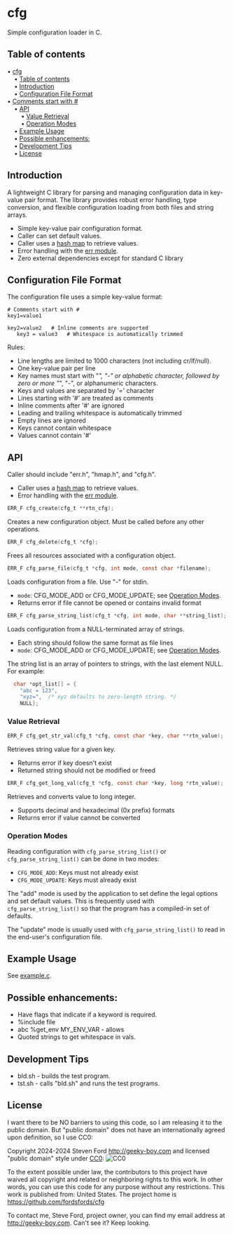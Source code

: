 # cfg
Simple configuration loader in C.


## Table of contents

<!-- mdtoc-start -->
&bull; [cfg](#cfg)  
&nbsp;&nbsp;&nbsp;&nbsp;&bull; [Table of contents](#table-of-contents)  
&nbsp;&nbsp;&nbsp;&nbsp;&bull; [Introduction](#introduction)  
&nbsp;&nbsp;&nbsp;&nbsp;&bull; [Configuration File Format](#configuration-file-format)  
&bull; [Comments start with #](#comments-start-with-)  
&nbsp;&nbsp;&nbsp;&nbsp;&bull; [API](#api)  
&nbsp;&nbsp;&nbsp;&nbsp;&nbsp;&nbsp;&nbsp;&nbsp;&bull; [Value Retrieval](#value-retrieval)  
&nbsp;&nbsp;&nbsp;&nbsp;&nbsp;&nbsp;&nbsp;&nbsp;&bull; [Operation Modes](#operation-modes)  
&nbsp;&nbsp;&nbsp;&nbsp;&bull; [Example Usage](#example-usage)  
&nbsp;&nbsp;&nbsp;&nbsp;&bull; [Possible enhancements:](#possible-enhancements)  
&nbsp;&nbsp;&nbsp;&nbsp;&bull; [Development Tips](#development-tips)  
&nbsp;&nbsp;&nbsp;&nbsp;&bull; [License](#license)  
<!-- TOC created by '../mdtoc/mdtoc.pl README.md' (see https://github.com/fordsfords/mdtoc) -->
<!-- mdtoc-end -->


## Introduction

A lightweight C library for parsing and managing configuration data in key-value pair format. The library provides robust error handling, type conversion, and flexible configuration loading from both files and string arrays.

- Simple key-value pair configuration format.
- Caller can set default values.
- Caller uses a [hash map](https://github.com/fordsfords/hmap) to retrieve values.
- Error handling with the [err module](https://github.com/fordsfords/err).
- Zero external dependencies except for standard C library


## Configuration File Format

The configuration file uses a simple key-value format:
```
# Comments start with #
key1=value1

key2=value2   # Inline comments are supported
   key3 = value3   # Whitespace is automatically trimmed
```

Rules:
- Line lengths are limited to 1000 characters (not including cr/lf/null).
- One key-value pair per line
- Key names must start with "_", "-" or alphabetic character,
followed by zero or more "_", "-", or alphanumeric characters.
- Keys and values are separated by '=' character
- Lines starting with '#' are treated as comments
- Inline comments after '#' are ignored
- Leading and trailing whitespace is automatically trimmed
- Empty lines are ignored
- Keys cannot contain whitespace
- Values cannot contain '#'


## API

Caller should include "err.h", "hmap.h", and "cfg.h".
- Caller uses a [hash map](https://github.com/fordsfords/hmap) to retrieve values.
- Error handling with the [err module](https://github.com/fordsfords/err).

```c
ERR_F cfg_create(cfg_t **rtn_cfg);
```
Creates a new configuration object. Must be called before any other operations.

```c
ERR_F cfg_delete(cfg_t *cfg);
```
Frees all resources associated with a configuration object.

```c
ERR_F cfg_parse_file(cfg_t *cfg, int mode, const char *filename);
```
Loads configuration from a file. Use "-" for stdin.
- `mode`: CFG_MODE_ADD or CFG_MODE_UPDATE; see [Operation Modes](#operational-modes).
- Returns error if file cannot be opened or contains invalid format

```c
ERR_F cfg_parse_string_list(cfg_t *cfg, int mode, char **string_list);
```
Loads configuration from a NULL-terminated array of strings.
- Each string should follow the same format as file lines
- `mode`: CFG_MODE_ADD or CFG_MODE_UPDATE; see [Operation Modes](#operational-modes).

The string list is an array of pointers to strings, with the last element NULL.
For example:
```c
  char *opt_list[] = {
    "abc = 123",
    "xyz=",  /* xyz defaults to zero-length string. */
    NULL};
```

### Value Retrieval

```c
ERR_F cfg_get_str_val(cfg_t *cfg, const char *key, char **rtn_value);
```
Retrieves string value for a given key.
- Returns error if key doesn't exist
- Returned string should not be modified or freed

```c
ERR_F cfg_get_long_val(cfg_t *cfg, const char *key, long *rtn_value);
```
Retrieves and converts value to long integer.
- Supports decimal and hexadecimal (0x prefix) formats
- Returns error if value cannot be converted

### Operation Modes

Reading configuration with `cfg_parse_string_list()` or `cfg_parse_string_list()`
can be done in two modes:
- `CFG_MODE_ADD`: Keys must not already exist
- `CFG_MODE_UPDATE`: Keys must already exist

The "add" mode is used by the application to set define the legal options
and set default values.
This is frequently used with `cfg_parse_string_list()` so that the program
has a compiled-in set of defaults.

The "update" mode is usually used with `cfg_parse_string_list()` to read in
the end-user's configuration file.


## Example Usage

See [example.c](example.c).


## Possible enhancements:

* Have flags that indicate if a keyword is required.
* %include file
* abc %get_env MY_ENV_VAR - allows
* Quoted strings to get whitespace in vals.


## Development Tips

* bld.sh - builds the test program.
* tst.sh - calls "bld.sh" and runs the test programs.


## License

I want there to be NO barriers to using this code, so I am releasing it to the public domain.  But "public domain" does not have an internationally agreed upon definition, so I use CC0:

Copyright 2024-2024 Steven Ford http://geeky-boy.com and licensed
"public domain" style under
[CC0](http://creativecommons.org/publicdomain/zero/1.0/):
![CC0](https://licensebuttons.net/p/zero/1.0/88x31.png "CC0")

To the extent possible under law, the contributors to this project have
waived all copyright and related or neighboring rights to this work.
In other words, you can use this code for any purpose without any
restrictions.  This work is published from: United States.  The project home
is https://github.com/fordsfords/cfg

To contact me, Steve Ford, project owner, you can find my email address
at http://geeky-boy.com.  Can't see it?  Keep looking.
